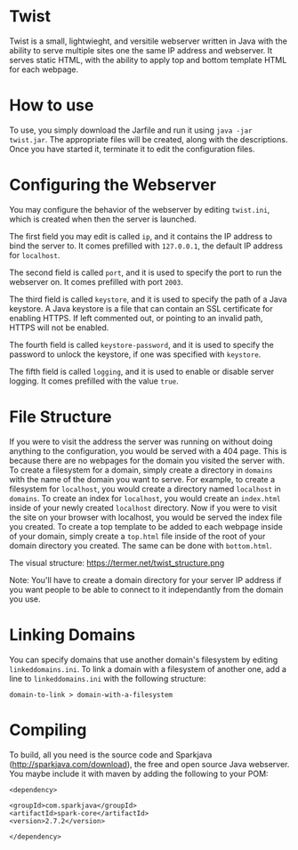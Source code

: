 # Twist
Twist is a small, lightwieght, and versitile webserver written in Java with the ability to serve multiple sites one the same IP address and webserver. It serves static HTML, with the ability to apply top and bottom template HTML for each webpage.

# How to use
To use, you simply download the Jarfile and run it using `java -jar twist.jar`. The appropriate files will be created, along with the descriptions. Once you have started it, terminate it to edit the configuration files.

# Configuring the Webserver
You may configure the behavior of the webserver by editing `twist.ini`, which is created when then the server is launched.

The first field you may edit is called `ip`, and it contains the IP address to bind the server to. It comes prefilled with `127.0.0.1`, the default IP address for `localhost`.

The second field is called `port`, and it is used to specify the port to run the webserver on. It comes prefilled with port `2003`.

The third field is called `keystore`, and it is used to specify the path of a Java keystore. A Java keystore is a file that can contain an SSL certificate for enabling HTTPS. If left commented out, or pointing to an invalid path, HTTPS will not be enabled.

The fourth field is called `keystore-password`, and it is used to specify the password to unlock the keystore, if one was specified with `keystore`.

The fifth field is called `logging`, and it is used to enable or disable server logging. It comes prefilled with the value `true`.

# File Structure
If you were to visit the address the server was running on without doing anything to the configuration, you would be served with a 404 page. This is because there are no webpages for the domain you visited the server with. To create a filesystem for a domain, simply create a directory in `domains` with the name of the domain you want to serve. For example, to create a filesystem for `localhost`, you would create a directory named `localhost` in `domains`. To create an index for `localhost`, you would create an `index.html` inside of your newly created `localhost` directory. Now if you were to visit the site on your browser with localhost, you would be served the index file you created. To create a top template to be added to each webpage inside of your domain, simply create a `top.html` file inside of the root of your domain directory you created. The same can be done with `bottom.html`.

The visual structure: https://termer.net/twist_structure.png

Note: You'll have to create a domain directory for your server IP address if you want people to be able to connect to it independantly from the domain you use.

# Linking Domains
You can specify domains that use another domain's filesystem by editing `linkeddomains.ini`. To link a domain with a filesystem of another one, add a line to `linkeddomains.ini` with the following structure:

`domain-to-link > domain-with-a-filesystem`

# Compiling
To build, all you need is the source code and Sparkjava (http://sparkjava.com/download), the free and open source Java webserver. You maybe include it with maven by adding the following to your POM:

`<dependency>`

    <groupId>com.sparkjava</groupId>
    <artifactId>spark-core</artifactId>
    <version>2.7.2</version>
    
`</dependency>`

